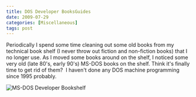 ```yaml
---
title: DOS Developer BooksGuides
date: 2009-07-29
categories: [Miscellaneous]
tags: post
---
```


Periodically I spend some time cleaning out some old books from my technical book shelf (I never throw out fiction and non-fiction books) that I no longer use. As I moved some books around on the shelf, I noticed some very old (late 80's, early 90's) MS-DOS books on the shelf. Think it's finally time to get rid of them?  I haven't done any DOS machine programming since 1995 probably.

![MS-DOS Developer Bookshelf](images/stories/img00002-20090729-1252.jpg "MS-DOS Developer Bookshelf")